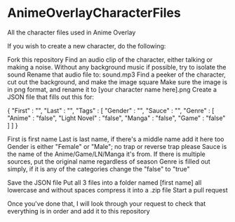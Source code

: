 # AnimeOverlayCharacterFiles
All the character files used in Anime Overlay

If you wish to create a new character, do the following:

Fork this repository
Find an audio clip of the character, either talking or making a noise. Without any background music if possible, try to isolate the sound
Rename that audio file to: sound.mp3
Find a peeker of the character, cut out the background, and make the image square
Make sure the image is in png format, and rename it to [your character name here].png
Create a JSON file that fills out this for:

{
	"First" : "",
	"Last" : "",
	"Tags" : [
		"Gender" : "",
		"Sauce" : "",
		"Genre" : [
			"Anime" : "false",
			"Light Novel" : "false",
			"Manga" : "false",
      "Game" : "false"
			]
		]
}

First is first name
Last is last name, if there's a middle name add it here too
Gender is either "Female" or "Male"; no trap or reverse trap please
Sauce is the name of the Anime/Game/LN/Manga it's from. If there is multiple sources, put the original name regardless of season
Genre is filled out simply, if it is any of the categories change the "false" to "true"

Save the JSON file
Put all 3 files into a folder named [first name] all lowercase and without spaces
compress it into a .zip file
Start a pull request

Once you've done that, I will look through your request to check that everything is in order and add it to this repository
